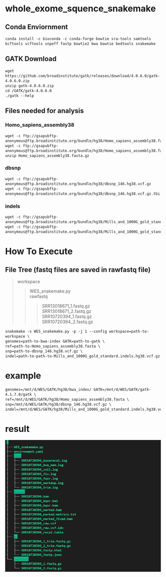 # whole_exome_squence_snakemake

## Conda Enviornment
```
conda install -c bioconda -c conda-forge bowtie sra-tools samtools bcftools vcftools snpeff fastp bowtie2 bwa bowtie bedtools snakemake
```

## GATK Download
```
wget  https://github.com/broadinstitute/gatk/releases/download/4.0.6.0/gatk-4.0.6.0.zip
unzip gatk-4.0.6.0.zip
cd /GATK/gatk-4.0.6.0
./gatk --help
```

## Files needed for analysis
### Homo_sapiens_assembly38
```
wget -c ftp://gsapubftp-anonymous@ftp.broadinstitute.org/bundle/hg38/Homo_sapiens_assembly38.fasta.gz  
wget -c ftp://gsapubftp-anonymous@ftp.broadinstitute.org/bundle/hg38/Homo_sapiens_assembly38.fasta.fai  
unzip Homo_sapiens_assembly38.fasta.gz
```

### dbsnp
```
wget -c ftp://gsapubftp-anonymous@ftp.broadinstitute.org/bundle/hg38/dbsnp_146.hg38.vcf.gz
wget -c ftp://gsapubftp-anonymous@ftp.broadinstitute.org/bundle/hg38/dbsnp_146.hg38.vcf.gz.tbi
```
### indels
```
wget -c ftp://gsapubftp-anonymous@ftp.broadinstitute.org/bundle/hg38/Mills_and_1000G_gold_standard.indels.hg38.vcf.gz 
wget -c ftp://gsapubftp-anonymous@ftp.broadinstitute.org/bundle/hg38/Mills_and_1000G_gold_standard.indels.hg38.vcf.gz.tbi
```

# How To Execute
## File Tree (fastq files are saved in rawfastq file)
>workspace
>>WES_snakemake.py<br>
>>rawfastq<br>
>>>SRR13018671_1.fastq.gz<br>
>>>SRR13018671_2.fastq.gz<br>
>>>SRR10720394_1.fastq.gz<br>
>>>SRR10720394_2.fastq.gz<br>

```
snakemake -s WES_snakemake.py -p -j 1 --config workspace=path-to-workspace \
genomes=path-to-bwa-index GATK=path-to-gatk \
ref=path-to-Homo_sapiens_assembly38.fasta \
snp=path-to-dbsnp_146.hg38.vcf.gz \
indel=path-to-path-to-Mills_and_1000G_gold_standard.indels.hg38.vcf.gz
```
# example
```
genomes=/mnt/d/WES/GATK/hg38/bwa_index/ GATK=/mnt/d/WES/GATK/gatk-4.1.7.0/gatk \
ref=/mnt/d/WES/GATK/hg38/Homo_sapiens_assembly38.fasta \
snp=/mnt/d/WES/GATK/hg38/dbsnp_146.hg38.vcf.gz \
indel=/mnt/d/WES/GATK/hg38/Mills_and_1000G_gold_standard.indels.hg38.vcf.gz
```
# result
![image](https://github.com/XiaoqiLuo/whole_exome_squence_snakemake/blob/main/WES-workspace.png)
